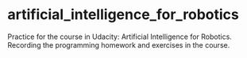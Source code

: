 # artificial_intelligence_for_robotics
Practice for the course in Udacity: Artificial Intelligence for Robotics.
Recording the programming homework and exercises in the course.

